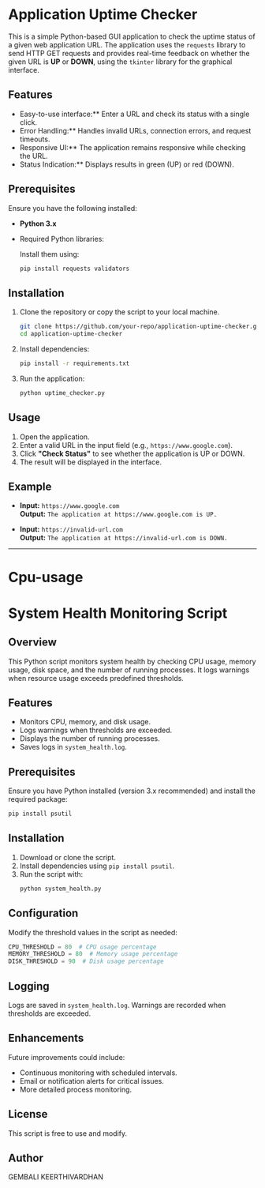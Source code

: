 
# Application Uptime Checker

This is a simple Python-based GUI application to check the uptime status of a given web application URL. The application uses the `requests` library to send HTTP GET requests and provides real-time feedback on whether the given URL is **UP** or **DOWN**, using the `tkinter` library for the graphical interface.

## Features

- Easy-to-use interface:** Enter a URL and check its status with a single click.  
- Error Handling:** Handles invalid URLs, connection errors, and request timeouts.  
- Responsive UI:** The application remains responsive while checking the URL.  
- Status Indication:** Displays results in green (UP) or red (DOWN).  

## Prerequisites

Ensure you have the following installed:

- **Python 3.x**  
- Required Python libraries:

  Install them using:

  ```bash
  pip install requests validators
  ```

## Installation

1. Clone the repository or copy the script to your local machine.

   ```bash
   git clone https://github.com/your-repo/application-uptime-checker.git
   cd application-uptime-checker
   ```

2. Install dependencies:

   ```bash
   pip install -r requirements.txt
   ```

3. Run the application:

   ```bash
   python uptime_checker.py
   ```

## Usage

1. Open the application.
2. Enter a valid URL in the input field (e.g., `https://www.google.com`).
3. Click **"Check Status"** to see whether the application is UP or DOWN.
4. The result will be displayed in the interface.

## Example

- **Input:** `https://www.google.com`  
  **Output:** `The application at https://www.google.com is UP.`  

- **Input:** `https://invalid-url.com`  
  **Output:** `The application at https://invalid-url.com is DOWN.`  

---

# Cpu-usage
# System Health Monitoring Script

## Overview
This Python script monitors system health by checking CPU usage, memory usage, disk space, and the number of running processes. It logs warnings when resource usage exceeds predefined thresholds.

## Features
- Monitors CPU, memory, and disk usage.
- Logs warnings when thresholds are exceeded.
- Displays the number of running processes.
- Saves logs in `system_health.log`.

## Prerequisites
Ensure you have Python installed (version 3.x recommended) and install the required package:

```bash
pip install psutil
```

## Installation
1. Download or clone the script.
2. Install dependencies using `pip install psutil`.
3. Run the script with:
   ```bash
   python system_health.py
   ```

## Configuration
Modify the threshold values in the script as needed:
```python
CPU_THRESHOLD = 80  # CPU usage percentage
MEMORY_THRESHOLD = 80  # Memory usage percentage
DISK_THRESHOLD = 90  # Disk usage percentage
```

## Logging
Logs are saved in `system_health.log`. Warnings are recorded when thresholds are exceeded.

## Enhancements
Future improvements could include:
- Continuous monitoring with scheduled intervals.
- Email or notification alerts for critical issues.
- More detailed process monitoring.

## License
This script is free to use and modify.

## Author
GEMBALI KEERTHIVARDHAN


